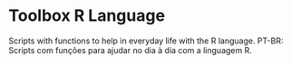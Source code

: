 # Toolbox R Language
Scripts with functions to help in everyday life with the R language. 
PT-BR: Scripts com funções para ajudar no dia à dia com a linguagem R.
